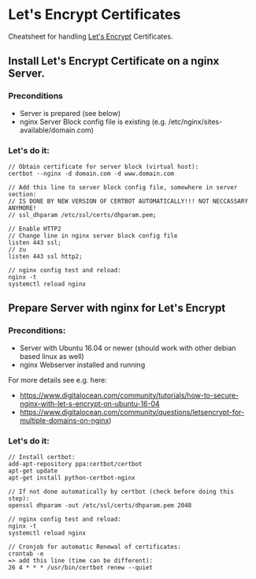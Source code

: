 # Let's Encrypt Certificates

Cheatsheet for handling [Let's Encrypt](https://letsencrypt.org/) Certificates.

## Install Let's Encrypt Certificate on a nginx Server.

### Preconditions

- Server is prepared (see below)
- nginx Server Block config file is existing (e.g. /etc/nginx/sites-available/domain.com)

### Let's do it:

```
// Obtain certificate for server block (virtual host):
certbot --nginx -d domain.com -d www.domain.com
```
```
// Add this line to server block config file, somewhere in server section:
// IS DONE BY NEW VERSION OF CERTBOT AUTOMATICALLY!!! NOT NECCASSARY ANYMORE!
// ssl_dhparam /etc/ssl/certs/dhparam.pem;
```
```
// Enable HTTP2
// Change line in nginx server block config file
listen 443 ssl;
// zu
listen 443 ssl http2;
```
```
// nginx config test and reload:
nginx -t
systemctl reload nginx
```

## Prepare Server with nginx for Let's Encrypt

### Preconditions:

- Server with Ubuntu 16.04 or newer (should work with other debian based linux as well)
- nginx Webserver installed and running

For more details see e.g. here:
- https://www.digitalocean.com/community/tutorials/how-to-secure-nginx-with-let-s-encrypt-on-ubuntu-16-04 
- https://www.digitalocean.com/community/questions/letsencrypt-for-multiple-domains-on-nginx)

### Let's do it:

```
// Install certbot:
add-apt-repository ppa:certbot/certbot
apt-get update
apt-get install python-certbot-nginx
```

```
// If not done automatically by certbot (check before doing this step):
openssl dhparam -out /etc/ssl/certs/dhparam.pem 2048
```

```
// nginx config test and reload:
nginx -t
systemctl reload nginx
```

```
// Cronjob for automatic Renewal of certificates:
crontab -e
=> add this line (time can be different):
26 4 * * * /usr/bin/certbot renew --quiet
```